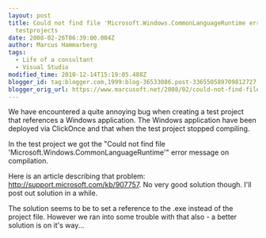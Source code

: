 ```yaml
---
layout: post
title: Could not find file 'Microsoft.Windows.CommonLanguageRuntime error for
  testprojects
date: 2008-02-26T06:39:00.004Z
author: Marcus Hammarberg
tags:
  - Life of a consultant
  - Visual Studio
modified_time: 2010-12-14T15:19:05.488Z
blogger_id: tag:blogger.com,1999:blog-36533086.post-336550589709812727
blogger_orig_url: https://www.marcusoft.net/2008/02/could-not-find-file-microsoftwindowscom.html
---
```



We have encountered a quite annoying bug when creating a test project that references a Windows application. The Windows application have been deployed via ClickOnce and that when the test project stopped compiling.

In the test project we got the "Could not find file 'Microsoft.Windows.CommonLanguageRuntime'" error message on compilation.

Here is an article describing that problem: <http://support.microsoft.com/kb/907757>. No very good solution though. I'll post out solution in a while.

The solution seems to be to set a reference to the .exe instead of the project file. However we ran into some trouble with that also - a better solution is on it's way...
